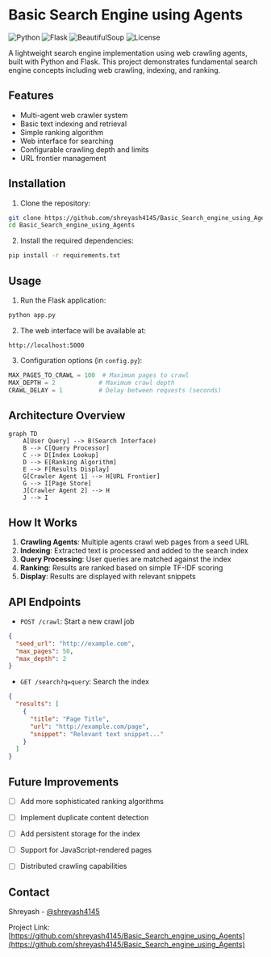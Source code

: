 # Basic Search Engine using Agents

![Python](https://img.shields.io/badge/Python-3.7+-blue.svg)
![Flask](https://img.shields.io/badge/Flask-2.0-red.svg)
![BeautifulSoup](https://img.shields.io/badge/BeautifulSoup-4.0-green.svg)
![License](https://img.shields.io/badge/License-MIT-yellow.svg)

A lightweight search engine implementation using web crawling agents, built with Python and Flask. This project demonstrates fundamental search engine concepts including web crawling, indexing, and ranking.

## Features

- Multi-agent web crawler system
- Basic text indexing and retrieval
- Simple ranking algorithm
- Web interface for searching
- Configurable crawling depth and limits
- URL frontier management


## Installation

1. Clone the repository:
```bash
git clone https://github.com/shreyash4145/Basic_Search_engine_using_Agents.git
cd Basic_Search_engine_using_Agents
```

2. Install the required dependencies:
```bash
pip install -r requirements.txt
```

## Usage

1. Run the Flask application:
```bash
python app.py
```

2. The web interface will be available at:
```
http://localhost:5000
```

3. Configuration options (in `config.py`):
```python
MAX_PAGES_TO_CRAWL = 100  # Maximum pages to crawl
MAX_DEPTH = 2            # Maximum crawl depth
CRAWL_DELAY = 1          # Delay between requests (seconds)
```

## Architecture Overview

```mermaid
graph TD
    A[User Query] --> B(Search Interface)
    B --> C[Query Processor]
    C --> D[Index Lookup]
    D --> E[Ranking Algorithm]
    E --> F[Results Display]
    G[Crawler Agent 1] --> H[URL Frontier]
    G --> I[Page Store]
    J[Crawler Agent 2] --> H
    J --> I
```

## How It Works

1. **Crawling Agents**: Multiple agents crawl web pages from a seed URL
2. **Indexing**: Extracted text is processed and added to the search index
3. **Query Processing**: User queries are matched against the index
4. **Ranking**: Results are ranked based on simple TF-IDF scoring
5. **Display**: Results are displayed with relevant snippets

## API Endpoints

- `POST /crawl`: Start a new crawl job
```json
{
  "seed_url": "http://example.com",
  "max_pages": 50,
  "max_depth": 2
}
```

- `GET /search?q=query`: Search the index
```json
{
  "results": [
    {
      "title": "Page Title",
      "url": "http://example.com/page",
      "snippet": "Relevant text snippet..."
    }
  ]
}
```
## Future Improvements

- [ ] Add more sophisticated ranking algorithms
- [ ] Implement duplicate content detection
- [ ] Add persistent storage for the index
- [ ] Support for JavaScript-rendered pages
- [ ] Distributed crawling capabilities


## Contact

Shreyash - [@shreyash4145](https://github.com/shreyash4145)

Project Link: [https://github.com/shreyash4145/Basic_Search_engine_using_Agents](https://github.com/shreyash4145/Basic_Search_engine_using_Agents)
```
